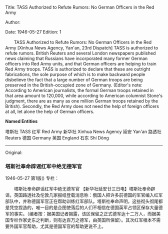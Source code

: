 Title: TASS Authorized to Refute Rumors: No German Officers in the Red Army

Author:

Date: 1946-05-27
Edition: 1

　　TASS Authorized to Refute Rumors: No German Officers in the Red Army
    [Xinhua News Agency, Yan'an, 23rd Dispatch] TASS is authorized to refute rumors. British Reuters and several London newspapers published news claiming that Russians have incorporated many former German officers into Red Army units, and that German officers are helping to train Red Army troops. TASS is authorized to declare that these are outright fabrications, the sole purpose of which is to make backward people disbelieve the fact that a large number of German troops are being preserved in the British-occupied zone of Germany. (Editor's note: According to American journalists, the formal German troops retained in that area amount to 120,000, while according to American columnist Stone's judgment, there are as many as one million German troops retained by the British). Secondly, the Red Army does not need the help of foreign officers at all, let alone the help of German officers.



**Named Entities**


塔斯社    TASS
红军    Red Army
新华社    Xinhua News Agency
延安    Yan'an
路透社    Reuters
德国    Germany
英国    England
石东    Shí Dōng



<hr /> 

Original: 


### 塔斯社奉命辟谣红军中绝无德军官

1946-05-27
第1版()
专栏：

　　塔斯社奉命辟谣红军中绝无德军官
    【新华社延安廿三日电】塔斯社奉命辟谣，英国路透社及伦敦几家报纸登载消息称：俄国人把许多前德国的军官编入红军部队中，并称德国军官正在帮助训练红军部队。塔斯社奉命声明，这些彻头彻尾都是凭空捏造的，唯一目的是企图使落后的人们不相信在德国英军占领区保存大量德军的事实。（编者按：据美国记者揭露，该区保留之正式德军达十二万人，而据美国专栏作家史东之判断，则有达百万之德军，由英国所保留）。其次红军根本不需要外国军官帮助，尤其是德国军官的帮助更说不上。
